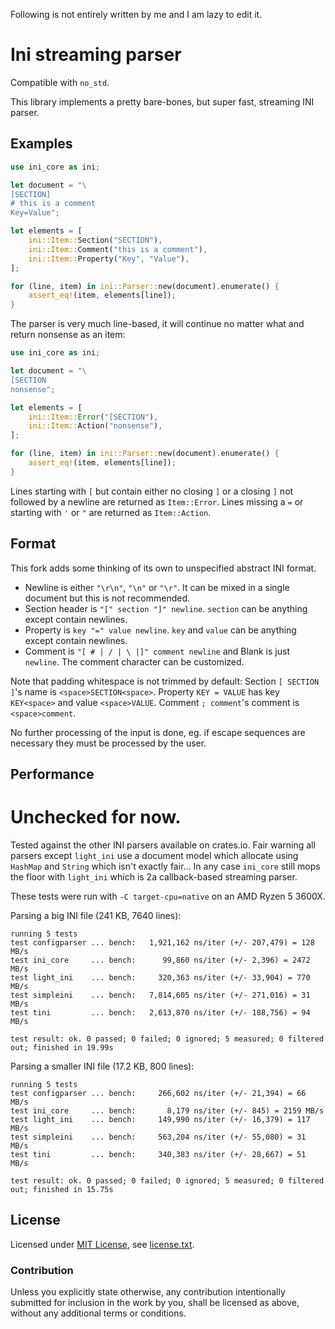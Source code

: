 Following is not entirely written by me and I am lazy to edit it.

Ini streaming parser
====================

Compatible with `no_std`.

This library implements a pretty bare-bones, but super fast, streaming INI parser.

Examples
--------

```rust
use ini_core as ini;

let document = "\
[SECTION]
# this is a comment
Key=Value";

let elements = [
	ini::Item::Section("SECTION"),
	ini::Item::Comment("this is a comment"),
	ini::Item::Property("Key", "Value"),
];

for (line, item) in ini::Parser::new(document).enumerate() {
	assert_eq!(item, elements[line]);
}
```

The parser is very much line-based, it will continue no matter what and return nonsense as an item:

```rust
use ini_core as ini;

let document = "\
[SECTION
nonsense";

let elements = [
	ini::Item::Error("[SECTION"),
	ini::Item::Action("nonsense"),
];

for (line, item) in ini::Parser::new(document).enumerate() {
	assert_eq!(item, elements[line]);
}
```

Lines starting with `[` but contain either no closing `]` or a closing `]` not followed by a newline are returned as `Item::Error`.
Lines missing a `=` or starting with `'` or `"` are returned as `Item::Action`.

Format
------

This fork adds some thinking of its own to unspecified abstract INI format.

* Newline is either `"\r\n"`, `"\n"` or `"\r"`. It can be mixed in a single document but this is not recommended.
* Section header is `"[" section "]" newline`. `section` can be anything except contain newlines.
* Property is `key "=" value newline`. `key` and `value` can be anything except contain newlines.
* Comment is `"[ # | / | \ |]" comment newline` and Blank is just `newline`. The comment character can be customized.

Note that padding whitespace is not trimmed by default:
Section `[ SECTION ]`'s name is `<space>SECTION<space>`.
Property `KEY = VALUE` has key `KEY<space>` and value `<space>VALUE`.
Comment `; comment`'s comment is `<space>comment`.

No further processing of the input is done, eg. if escape sequences are necessary they must be processed by the user.

Performance
-----------

# Unchecked for now.

Tested against the other INI parsers available on crates.io. Fair warning all parsers except `light_ini` use a document model which allocate using `HashMap` and `String` which isn't exactly fair... In any case `ini_core` still mops the floor with `light_ini` which is 2a callback-based streaming parser.

These tests were run with `-C target-cpu=native` on an AMD Ryzen 5 3600X.

Parsing a big INI file (241 KB, 7640 lines):

```text
running 5 tests
test configparser ... bench:   1,921,162 ns/iter (+/- 207,479) = 128 MB/s
test ini_core     ... bench:      99,860 ns/iter (+/- 2,396) = 2472 MB/s
test light_ini    ... bench:     320,363 ns/iter (+/- 33,904) = 770 MB/s
test simpleini    ... bench:   7,814,605 ns/iter (+/- 271,016) = 31 MB/s
test tini         ... bench:   2,613,870 ns/iter (+/- 188,756) = 94 MB/s

test result: ok. 0 passed; 0 failed; 0 ignored; 5 measured; 0 filtered out; finished in 19.99s
```

Parsing a smaller INI file (17.2 KB, 800 lines):

```text
running 5 tests
test configparser ... bench:     266,602 ns/iter (+/- 21,394) = 66 MB/s
test ini_core     ... bench:       8,179 ns/iter (+/- 845) = 2159 MB/s
test light_ini    ... bench:     149,990 ns/iter (+/- 16,379) = 117 MB/s
test simpleini    ... bench:     563,204 ns/iter (+/- 55,080) = 31 MB/s
test tini         ... bench:     340,383 ns/iter (+/- 28,667) = 51 MB/s

test result: ok. 0 passed; 0 failed; 0 ignored; 5 measured; 0 filtered out; finished in 15.75s
```

License
-------

Licensed under [MIT License](https://opensource.org/licenses/MIT), see [license.txt](license.txt).

### Contribution

Unless you explicitly state otherwise, any contribution intentionally submitted
for inclusion in the work by you, shall be licensed as above, without any additional terms or conditions.
